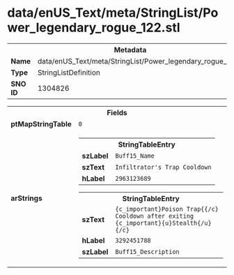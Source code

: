 <h1>data/enUS_Text/meta/StringList/Power_legendary_rogue_122.stl</h1><table><tr><th colspan="100%">Metadata</th></tr><tr><td><b>Name</b></td><td>data/enUS_Text/meta/StringList/Power_legendary_rogue_122.stl</td></tr><tr><td><b>Type</b></td><td>StringListDefinition</td></tr><tr><td><b>SNO ID</b></td><td>1304826</td></tr></table>

<table><tr><th colspan="100%">Fields</th></tr><tr><td><b>ptMapStringTable</b></td><td><code>0</code></td></tr><tr><td><b>arStrings</b></td><td><table><tr><th colspan="100%">StringTableEntry</th></tr><tr><td><b>szLabel</b></td><td><code>Buff15_Name</code></td></tr><tr><td><b>szText</b></td><td><code>Infiltrator's Trap Cooldown</code></td></tr><tr><td><b>hLabel</b></td><td><code>2963123689</code></td></tr></table>


<table><tr><th colspan="100%">StringTableEntry</th></tr><tr><td><b>szText</b></td><td><code>{c_important}Poison Trap{{/c} Cooldown after exiting {c_important}{u}Stealth{/u}{/c}</code></td></tr><tr><td><b>hLabel</b></td><td><code>3292451788</code></td></tr><tr><td><b>szLabel</b></td><td><code>Buff15_Description</code></td></tr></table>


</td></tr></table>

